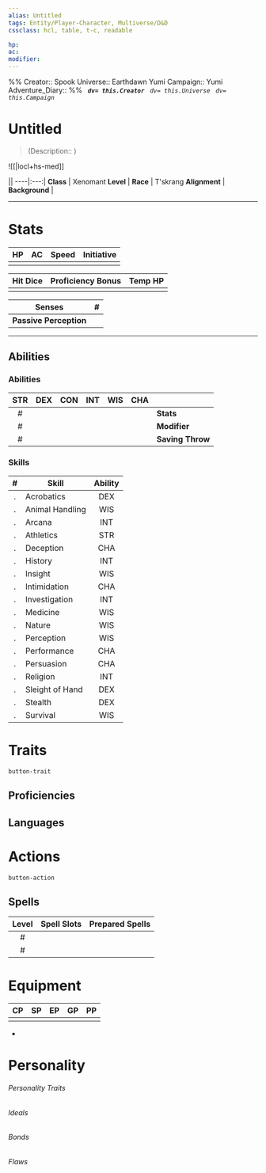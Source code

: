 ```yaml
---
alias: Untitled
tags: Entity/Player-Character, Multiverse/D&D
cssclass: hcl, table, t-c, readable

hp: 
ac: 
modifier: 
---
```

%%
Creator:: Spook
Universe:: Earthdawn Yumi
Campaign:: Yumi 
Adventure_Diary:: 
%%
<i>**` dv= this.Creator`**
` dv= this.Universe`
` dv= this.Campaign`</i>

# Untitled
> (Description:: )

![[|locl+hs-med]] <i>[]()</i>

||
----|:---:|
**Class** | Xenomant
**Level** | 
**Race** | T'skrang
**Alignment** | 
**Background** | 

---
# Stats
HP | AC | Speed | Initiative |
:---:|:---:|:---:|:---:|
||||

Hit Dice | Proficiency Bonus | Temp HP | 
:---:|:---:|:---:|
|||

Senses | \# |
---|---|
**Passive Perception** ||

---
## Abilities
### Abilities
STR | DEX | CON | INT | WIS | CHA ||
:---:|:----:|:----:|:---:|:---:|:---:|---|
\# |  |  |  |  |  | **Stats** |
\# |  |  |  |  |  | **Modifier** |
\# |  |  |  |  |  | **Saving Throw** |


### Skills
\# | Skill | Ability |
:--:|-----|:------:|
.| Acrobatics | DEX |
.| Animal Handling | WIS |
.| Arcana | INT |
.| Athletics | STR |
.| Deception | CHA |
.| History | INT |
.| Insight | WIS |
.| Intimidation | CHA |
.| Investigation | INT |
.| Medicine | WIS |
.| Nature | WIS |
.| Perception | WIS |
.| Performance | CHA |
.| Persuasion | CHA |
.| Religion | INT |
.| Sleight of Hand | DEX |
.| Stealth | DEX |
.| Survival | WIS |

# Traits

`button-trait`


## Proficiencies

## Languages


# Actions

`button-action`

## Spells
Level |Spell Slots | Prepared Spells |
:---:|:---:|:---:|
\# |||
\# |||
 
 

# Equipment
CP | SP | EP | GP | PP |
:---:|:---:|:---:|:---:|:---:|
|||||

- 

# Personality
###### Personality Traits

###### Ideals

###### Bonds

###### Flaws

